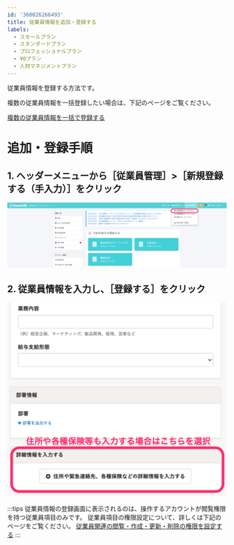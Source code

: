 ```yaml
---
id: '360026266493'
title: 従業員情報を追加・登録する
labels:
  - スモールプラン
  - スタンダードプラン
  - プロフェッショナルプラン
  - ¥0プラン
  - 人材マネジメントプラン
---
```

従業員情報を登録する方法です。

複数の従業員情報を一括登録したい場合は、下記のページをご覧ください。

[複数の従業員情報を一括で登録する](https://knowledge.smarthr.jp/hc/ja/articles/360026107234)

# 追加・登録手順

## 1\. ヘッダーメニューから［従業員管理］>［新規登録する（手入力）］をクリック

![](./image1.png)

## 2\. 従業員情報を入力し、［登録する］をクリック 

![](./__________2022-02-01_16_08_44.png)

:::tips
従業員情報の登録画面に表示されるのは、操作するアカウントが閲覧権限を持つ従業員項目のみです。
従業員項目の権限設定について、詳しくは下記のページをご覧ください。
[従業員関連の閲覧・作成・更新・削除の権限を設定する](https://knowledge.smarthr.jp/hc/ja/articles/1500001368101)
:::
